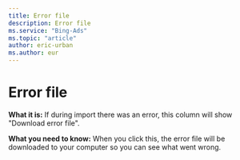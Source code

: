 ```yaml
---
title: Error file
description: Error file
ms.service: "Bing-Ads"
ms.topic: "article"
author: eric-urban
ms.author: eur
---
```


# Error file

**What it is:**  If during import there was an error, this column will show "Download error file".

**What you need to know:**  When you click this, the error file will be downloaded to your computer so you can see what went wrong.


